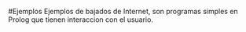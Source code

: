 #Ejemplos
Ejemplos de bajados de Internet, son programas simples en Prolog que
tienen interaccion con el usuario.
